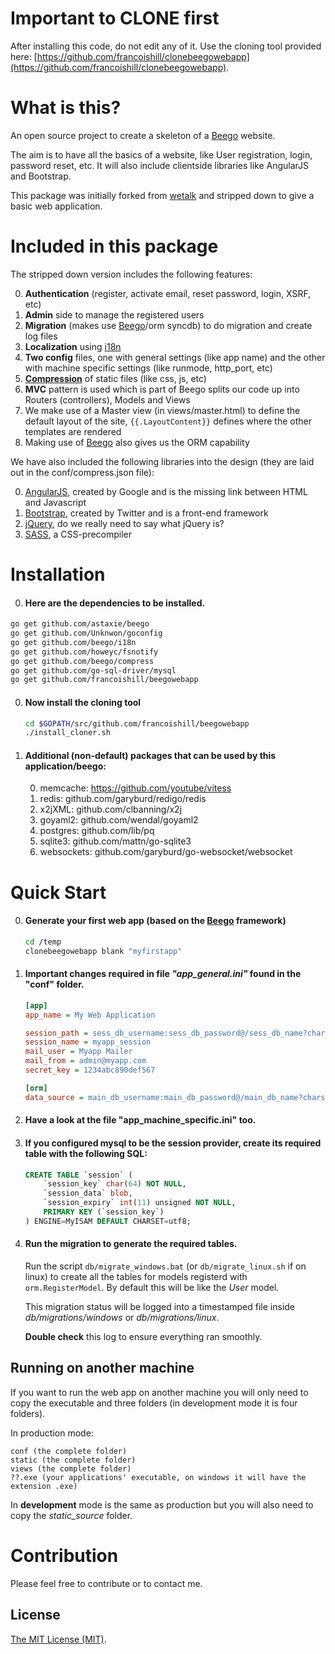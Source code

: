 Important to CLONE first
========================
After installing this code, do not edit any of it. Use the cloning tool provided here:
[https://github.com/francoishill/clonebeegowebapp](https://github.com/francoishill/clonebeegowebapp).

# What is this?

An open source project to create a skeleton of a [Beego](https://github.com/astaxie/beego) website.

The aim is to have all the basics of a website, like User registration, login, password reset, etc. It will also include clientside libraries like AngularJS and Bootstrap.


This package was initially forked from [wetalk](https://github.com/beego/wetalk) and stripped down to give a basic web application.


# Included in this package

The stripped down version includes the following features:

0. **Authentication** (register, activate email, reset password, login, XSRF, etc)
0. **Admin** side to manage the registered users
0. **Migration** (makes use [Beego](https://github.com/astaxie/beego)/orm syncdb) to do migration and create log files
0. **Localization** using [i18n](https://github.com/beego/i18n)
0. **Two config** files, one with general settings (like app name) and the other with machine specific settings (like runmode, http_port, etc)
0. **[Compression](https://github.com/beego/compress)** of static files (like css, js, etc)
0. **MVC** pattern is used which is part of Beego splits our code up into Routers (controllers), Models and Views
0. We make use of a Master view (in views/master.html) to define the default layout of the site, ``{{.LayoutContent}}`` defines where the other templates are rendered
0. Making use of [Beego](https://github.com/astaxie/beego) also gives us the ORM capability


We have also included the following libraries into the design (they are laid out in the conf/compress.json file):

0. [AngularJS](http://angularjs.org/), created by Google and is the missing link between HTML and Javascript
0. [Bootstrap](http://getbootstrap.com/2.3.2/), created by Twitter and is a front-end framework
0. [jQuery](http://jquery.com/), do we really need to say what jQuery is?
0. [SASS](http://sass-lang.com/), a CSS-precompiler


# Installation

0. #### Here are the dependencies to be installed.

```bash
go get github.com/astaxie/beego
go get github.com/Unknwon/goconfig
go get github.com/beego/i18n
go get github.com/howeyc/fsnotify
go get github.com/beego/compress
go get github.com/go-sql-driver/mysql
go get github.com/francoishill/beegowebapp
```

0. #### Now install the cloning tool

    ```bash
    cd $GOPATH/src/github.com/francoishill/beegowebapp
    ./install_cloner.sh
    ```

0. #### Additional (non-default) packages that can be used by this application/beego:

    0. memcache: https://github.com/youtube/vitess
    0. redis: github.com/garyburd/redigo/redis
    0. x2jXML: github.com/clbanning/x2j
    0. goyaml2: github.com/wendal/goyaml2
    0. postgres: github.com/lib/pq
    0. sqlite3: github.com/mattn/go-sqlite3
    0. websockets: github.com/garyburd/go-websocket/websocket


# Quick Start

0. #### Generate your first web app (based on the [Beego](https://github.com/astaxie/beego) framework)

    ```bash
    cd /temp
    clonebeegowebapp blank "myfirstapp"
    ```
    
0. #### Important changes required in file *"app\_general.ini"* found in the **"conf"** folder.

    ```ini
    [app]
    app_name = My Web Application

    session_path = sess_db_username:sess_db_password@/sess_db_name?charset=utf8
    session_name = myapp_session
    mail_user = Myapp Mailer
    mail_from = admin@myapp.com
    secret_key = 1234abc890def567
    
    [orm]
    data_source = main_db_username:main_db_password@/main_db_name?charset=utf8
    ```
    
0. #### Have a look at the file **"app\_machine\_specific.ini"** too.
    
    
0. #### If you configured mysql to be the session provider, create its required table with the following SQL:

    ```sql
    CREATE TABLE `session` (
        `session_key` char(64) NOT NULL,
        `session_data` blob,
        `session_expiry` int(11) unsigned NOT NULL,
        PRIMARY KEY (`session_key`)
    ) ENGINE=MyISAM DEFAULT CHARSET=utf8;
    ```
    
0. #### Run the migration to generate the required tables.

    Run the script `db/migrate_windows.bat` (or `db/migrate_linux.sh` if on linux) to create all the tables for models registerd with `orm.RegisterModel`. By default this will be like the *User* model.
    
    This migration status will be logged into a timestamped file inside *db/migrations/windows* or *db/migrations/linux*.
    
    **Double check** this log to ensure everything ran smoothly.
    
    
## Running on another machine

If you want to run the web app on another machine you will only need to copy the executable and three folders (in development mode it is four folders).

In production mode: 

    conf (the complete folder)
    static (the complete folder)
    views (the complete folder)
    ??.exe (your applications' executable, on windows it will have the extension .exe)
    
In **development** mode is the same as production but you will also need to copy the *static_source* folder.


# Contribution

Please feel free to contribute or to contact me.

## License

[The MIT License (MIT)](http://opensource.org/licenses/MIT).

